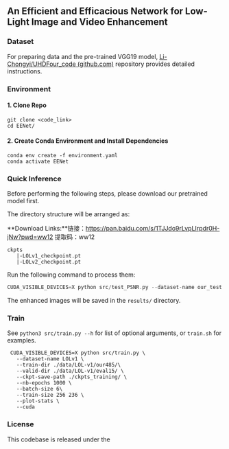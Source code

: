 ## An Efficient and Efficacious Network for Low-Light Image and Video Enhancement  



### Dataset

For preparing data and the pre-trained VGG19 model, [Li-Chongyi/UHDFour_code (github.com)](https://github.com/Li-Chongyi/UHDFour_code/tree/main?tab=readme-ov-file) repository provides detailed instructions.

### Environment

#### 1. Clone Repo

```
git clone <code_link>
cd EENet/
```

#### 2. Create Conda Environment and Install Dependencies

```
conda env create -f environment.yaml
conda activate EENet
```

### Quick Inference

Before performing the following steps, please download our pretrained model first.

The directory structure will be arranged as:

**Download Links:**链接：https://pan.baidu.com/s/1TJJdo9rLvpLIrpdr0H-jNw?pwd=ww12 提取码：ww12

```
ckpts
   |-LOLv1_checkpoint.pt  
   |-LOLv2_checkpoint.pt
```

Run the following command to process them:

```c++
CUDA_VISIBLE_DEVICES=X python src/test_PSNR.py --dataset-name our_test  
```

The enhanced images will be saved in the `results/` directory.

### Train

See `python3 src/train.py --h` for list of optional arguments, or `train.sh` for examples.

```
 CUDA_VISIBLE_DEVICES=X python src/train.py \
   --dataset-name LOLv1 \
   --train-dir ./data/LOL-v1/our485/\
   --valid-dir ./data/LOL-v1/eval15/ \
   --ckpt-save-path ./ckpts_training/ \
   --nb-epochs 1000 \
   --batch-size 6\
   --train-size 256 236 \
   --plot-stats \
   --cuda
```

### License

This codebase is released under the 

